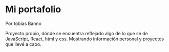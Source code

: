 # Mi portafolio 
Por tobías Banno

Proyecto propio, dónde se encuentra reflejado algo de lo que sé de JavaScript, React, html y css.
Mostrando información personal y proyectos que llevé a cabo.


